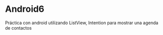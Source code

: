 # Android6
Práctica con android utilizando ListView, Intention para mostrar una agenda de contactos
